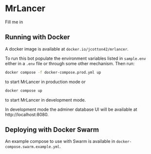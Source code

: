 # MrLancer

Fill me in

## Running with Docker

A docker image is available at `docker.io/jcotton42/mrlancer`.

To run this bot populate the environment variables listed in `sample.env` either
in a `.env` file or through some other mechanism. Then run:

```sh
docker compose -f docker-compose.prod.yml up
```

to start MrLancer in production mode or

```sh
docker compose up
```

to start MrLancer in development mode.

In development mode the adminer database UI will be available at
http://localhost:8080.

## Deploying with Docker Swarm

An example compose to use with Swarm is available in `docker-compose.swarm.example.yml`.
